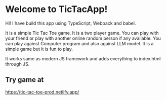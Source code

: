 # Welcome to TicTacApp!

Hi! I have build this app using TypeScript, Webpack and babel.

It is a simple Tic Tac Toe game. It is a two player game. You can play with your friend or play with another online random person if any available. You can play against Computer program and also against LLM model. It is a simple game but it is fun to play.

It works same as modern JS framework and adds everything to index.html through JS.

## Try game at

https://tic-tac-toe-prod.netlify.app/
